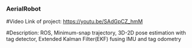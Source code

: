 ### AerialRobot
#Video Link of project:  https://youtu.be/SAdGpCZ_hmM

#Description: ROS, Minimum-snap trajectory, 3D-2D pose estimation with tag detector, Extended Kalman Filter(EKF) fusing IMU and tag odometry
